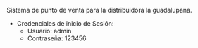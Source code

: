 Sistema de punto de venta para la distribuidora la guadalupana.

- Credenciales de inicio de Sesión:
    - Usuario: admin
    - Contraseña: 123456
